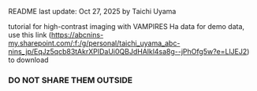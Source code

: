 README
last update: Oct 27, 2025
by Taichi Uyama

tutorial for high-contrast imaging with VAMPIRES Ha data
for demo data, use this link (https://abcnins-my.sharepoint.com/:f:/g/personal/taichi_uyama_abc-nins_jp/EqJz5qcb83tAkrXPIDaUi0QBJdHAlkl4sa8g--jPhOfg5w?e=LlJEJ2) to download
### DO NOT SHARE THEM OUTSIDE ###
